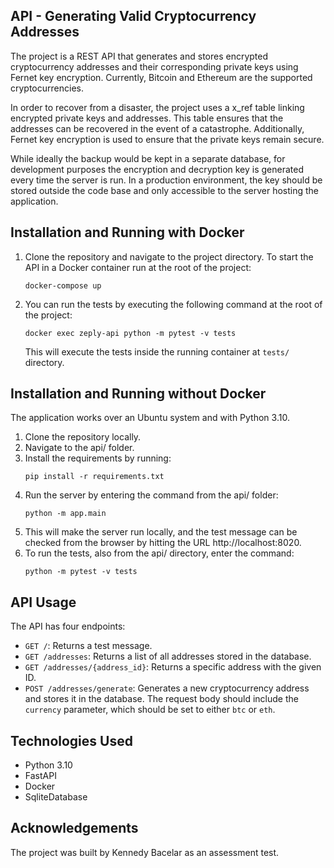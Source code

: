 ## API - Generating Valid Cryptocurrency Addresses 

The project is a REST API that generates and stores encrypted cryptocurrency addresses and their corresponding private keys using Fernet key encryption. Currently, Bitcoin and Ethereum are the supported cryptocurrencies.

In order to recover from a disaster, the project uses a x_ref table linking encrypted private keys and addresses. This table ensures that the addresses can be recovered in the event of a catastrophe. Additionally, Fernet key encryption is used to ensure that the private keys remain secure.

While ideally the backup would be kept in a separate database, for development purposes the encryption and decryption key is generated every time the server is run. In a production environment, the key should be stored outside the code base and only accessible to the server hosting the application.

## Installation and Running with Docker

1. Clone the repository and navigate to the project directory. To start the API in a Docker container run at the root of the project:
    
    ```
    docker-compose up
    ```

2. You can run the tests by executing the following command at the root of the project:

    ```
    docker exec zeply-api python -m pytest -v tests
    ```

    This will execute the tests inside the running container at `tests/` directory.

## Installation and Running without Docker

The application works over an Ubuntu system and with Python 3.10.

1. Clone the repository locally.
2. Navigate to the api/ folder.
3. Install the requirements by running:
    ```
    pip install -r requirements.txt
    ```
4. Run the server by entering the command from the api/ folder:
    ```
    python -m app.main
    ```
5. This will make the server run locally, and the test message can be checked from the browser by hitting the URL http://localhost:8020.
6. To run the tests, also from the api/ directory, enter the command:
    ```
    python -m pytest -v tests
    ```

## API Usage

The API has four endpoints:

- `GET /`: Returns a test message.
- `GET /addresses`: Returns a list of all addresses stored in the database.
- `GET /addresses/{address_id}`: Returns a specific address with the given ID.
- `POST /addresses/generate`: Generates a new cryptocurrency address and stores it in the database. The request body should include the `currency` parameter, which should be set to either `btc` or `eth`.

## Technologies Used

- Python 3.10
- FastAPI
- Docker
- SqliteDatabase

## Acknowledgements

The project was built by Kennedy Bacelar as an assessment test.
